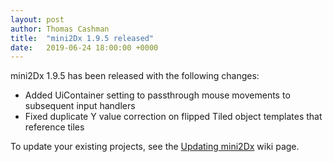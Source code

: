 ```yaml
---
layout: post
author: Thomas Cashman
title:  "mini2Dx 1.9.5 released"
date:   2019-06-24 18:00:00 +0000
---
```


mini2Dx 1.9.5 has been released with the following changes:

 * Added UiContainer setting to passthrough mouse movements to subsequent input handlers
 * Fixed duplicate Y value correction on flipped Tiled object templates that reference tiles

To update your existing projects, see the [Updating mini2Dx](https://github.com/mini2Dx/mini2Dx/wiki/Updating-mini2Dx) wiki page.